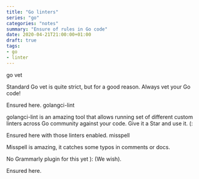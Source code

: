 ```yaml
---
title: "Go linters"
series: "go"
categories: "notes"
summary: "Ensure of rules in Go code"
date: 2020-04-21T21:00:00+01:00
draft: true
tags:
- go
- linter
---
```


go vet

Standard Go vet is quite strict, but for a good reason. Always vet your Go code!

Ensured here.
golangci-lint

golangci-lint is an amazing tool that allows running set of different custom linters across Go community against your code. Give it a Star and use it. (:

Ensured here with those linters enabled.
misspell

Misspell is amazing, it catches some typos in comments or docs.

No Grammarly plugin for this yet ): (We wish).

Ensured here.